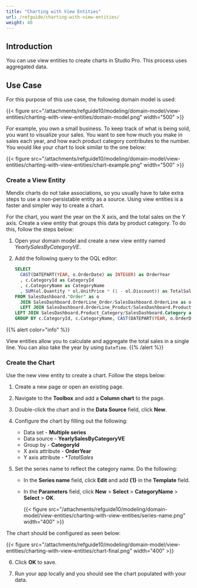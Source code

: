 ```yaml
---
title: "Charting with View Entities"
url: /refguide/charting-with-view-entities/
weight: 40
---
```


## Introduction

You can use view entities to create charts in Studio Pro. This process uses aggregated data. 

## Use Case

For this purpose of this use case, the following domain model is used:

{{< figure src="/attachments/refguide10/modeling/domain-model/view-entities/charting-with-view-entities/domain-model.png" width="500" >}}

For example, you own a small business. To keep track of what is being sold, you want to visualize your sales. You want to see how much you make in sales each year, and how each product category contributes to the number. You would like your chart to look similar to the one below:

{{< figure src="/attachments/refguide10/modeling/domain-model/view-entities/charting-with-view-entities/chart-example.png" width="500" >}}

### Create a View Entity

Mendix charts do not take associations, so you usually have to take extra steps to use a non-persistable entity as a source. Using view entities is a faster and simpler way to create a chart.

For the chart, you want the year on the X axis, and the total sales on the Y axis. Create a view entity that groups this data by product category. To do this, follow the steps below:

1. Open your domain model and create a new view entity named *YearlySalesByCategoryVE*. 
2. Add the following query to the OQL editor:

    ```sql
    SELECT
      CAST(DATEPART(YEAR, o.OrderDate) as INTEGER) as OrderYear
      , c.CategoryId as CategoryId
      , c.CategoryName as CategoryName
      , SUM(ol.Quantity * ol.UnitPrice * (1 - ol.Discount)) as TotalSales
    FROM SalesDashboard."Order" as o
      JOIN SalesDashboard.OrderLine_Order/SalesDashboard.OrderLine as ol
      LEFT JOIN SalesDashboard.OrderLine_Product/SalesDashboard.Product as p
    LEFT JOIN SalesDashboard.Product_Category/SalesDashboard.Category as c
    GROUP BY c.CategoryId, c.CategoryName, CAST(DATEPART(YEAR, o.OrderDate) as INTEGER)
    ``` 

{{% alert color="info" %}}

View entities allow you to calculate and aggregate the total sales in a single line. You can also take the year by using `DateTime`. 
{{% /alert %}}

### Create the Chart

Use the new view entity to create a chart. Follow the steps below:

1. Create a new page or open an existing page.
2. Navigate to the **Toolbox** and add a **Column chart** to the page. 
3. Double-click the chart and in the **Data Source** field, click **New**. 
4. Configure the chart by filling out the following:

   * Data set - **Multiple series**
   * Data source - **YearlySalesByCategoryVE**
   * Group by - **CategoryId** 
   * X axis attribute - **OrderYear**
   * Y axis attribute - **TotalSales*

5. Set the series name to reflect the category name. Do the following:
  
   * In the **Series name** field, click **Edit** and add **{1}** in the **Template** field. 
   * In the **Parameters** field, click **New** > **Select** > **CategoryName** > **Select** > **OK**.

        {{< figure src="/attachments/refguide10/modeling/domain-model/view-entities/charting-with-view-entities/series-name.png" width="400" >}}

 The chart should be configured as seen below: 

  {{< figure src="/attachments/refguide10/modeling/domain-model/view-entities/charting-with-view-entities/chart-final.png" width="400" >}}

6. Click **OK** to save.

7. Run your app locally and you should see the chart populated with your data. 
